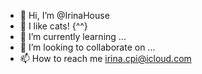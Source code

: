 - 👋 Hi, I’m @IrinaHouse
- 👀 I like cats! {^^}
- 🌱 I’m currently learning ...
- 💞️ I’m looking to collaborate on ...
- 📫 How to reach me irina.cpi@icloud.com

<!---
IrinaHouse/IrinaHouse is a ✨ special ✨ repository because its `README.md` (this file) appears on your GitHub profile.
You can click the Preview link to take a look at your changes.
--->
